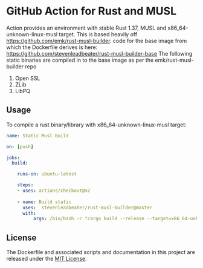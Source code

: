 # GitHub Action for Rust and MUSL

Action provides an environment with stable Rust 1.37, MUSL and x86_64-unknown-linux-musl target. This is based heavily off https://github.com/emk/rust-musl-builder. 
code for the base image from which the Dockerfile derives is here: https://github.com/stevenleadbeater/rust-musl-builder-base
The following static binaries are compiled in to the base image as per the emk/rust-musl-builder repo

1. Open SSL
2. ZLib
3. LibPQ

## Usage

To compile a rust binary/library with x86_64-unknown-linux-musl target:

```yaml
name: Static Musl Build

on: [push]

jobs:
  build:

    runs-on: ubuntu-latest

    steps:
    - uses: actions/checkout@v2
      
    - name: Build static
      uses:  stevenleadbeater/rust-musl-builder@master
      with:
          args: /bin/bash -c "cargo build --release --target=x86_64-unknown-linux-musl"
```

## License

The Dockerfile and associated scripts and documentation in this project are released under the [MIT License](LICENSE-MIT.txt).

